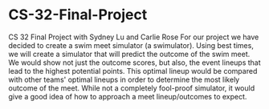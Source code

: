 # CS-32-Final-Project
CS 32 Final Project with Sydney Lu and Carlie Rose
For our project we have decided to create a swim meet simulator (a swimulator). Using best times, we will create a simulator that will predict the outcome of the swim meet. We would show not just the outcome scores, but also, the event lineups that lead to the highest potential points. This optimal lineup would be compared with other teams' optimal lineups in order to determine the most likely outcome of the meet. While not a completely fool-proof simulator, it would give a good idea of how to approach a meet lineup/outcomes to expect.
